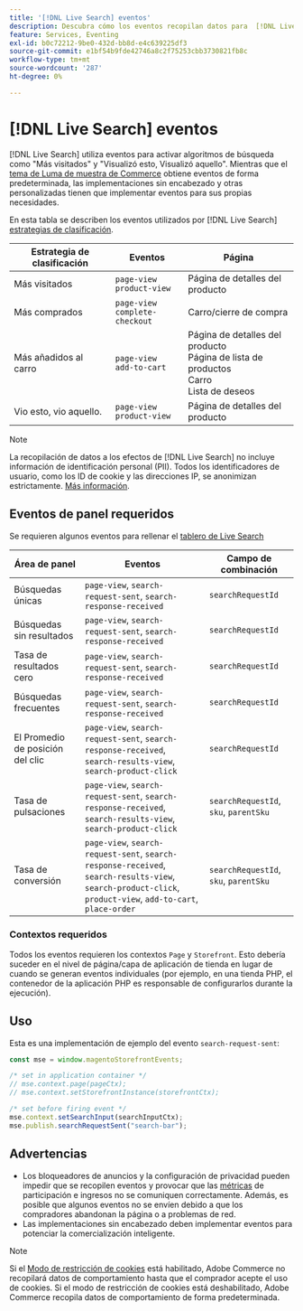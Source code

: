 ```yaml
---
title: '[!DNL Live Search] eventos'
description: Descubra cómo los eventos recopilan datos para  [!DNL Live Search].
feature: Services, Eventing
exl-id: b0c72212-9be0-432d-bb8d-e4c639225df3
source-git-commit: e1bf54b9fde42746a8c2f75253cbb3730821fb8c
workflow-type: tm+mt
source-wordcount: '287'
ht-degree: 0%

---
```


# [!DNL Live Search] eventos

[!DNL Live Search] utiliza eventos para activar algoritmos de búsqueda como &quot;Más visitados&quot; y &quot;Visualizó esto, Visualizó aquello&quot;. Mientras que el [tema de Luma de muestra de Commerce](https://experienceleague.adobe.com/en/docs/commerce-admin/content-design/design/themes/themes#the-default-theme) obtiene eventos de forma predeterminada, las implementaciones sin encabezado y otras personalizadas tienen que implementar eventos para sus propias necesidades.

En esta tabla se describen los eventos utilizados por [!DNL Live Search] [estrategias de clasificación](rules-add.md#intelligent-ranking).

| Estrategia de clasificación | Eventos | Página |
| --- | --- | --- |
| Más visitados | `page-view`<br>`product-view` | Página de detalles del producto |
| Más comprados | `page-view`<br>`complete-checkout` | Carro/cierre de compra |
| Más añadidos al carro | `page-view`<br>`add-to-cart` | Página de detalles del producto<br>Página de lista de productos<br>Carro<br>Lista de deseos |
| Vio esto, vio aquello. | `page-view`<br>`product-view` | Página de detalles del producto |

>[!NOTE]
>
>La recopilación de datos a los efectos de [!DNL Live Search] no incluye información de identificación personal (PII). Todos los identificadores de usuario, como los ID de cookie y las direcciones IP, se anonimizan estrictamente. [Más información](https://www.adobe.com/privacy/experience-cloud.html).

## Eventos de panel requeridos

Se requieren algunos eventos para rellenar el [tablero de Live Search](performance.md)

| Área de panel | Eventos | Campo de combinación |
| ------------------- | ------------- | ---------- |
| Búsquedas únicas | `page-view`, `search-request-sent`, `search-response-received` | `searchRequestId` |
| Búsquedas sin resultados | `page-view`, `search-request-sent`, `search-response-received` | `searchRequestId` |
| Tasa de resultados cero | `page-view`, `search-request-sent`, `search-response-received` | `searchRequestId` |
| Búsquedas frecuentes | `page-view`, `search-request-sent`, `search-response-received` | `searchRequestId` |
| El Promedio de posición del clic | `page-view`, `search-request-sent`, `search-response-received`, `search-results-view`, `search-product-click` | `searchRequestId` |
| Tasa de pulsaciones | `page-view`, `search-request-sent`, `search-response-received`, `search-results-view`, `search-product-click` | `searchRequestId`, `sku`, `parentSku` |
| Tasa de conversión | `page-view`, `search-request-sent`, `search-response-received`, `search-results-view`, `search-product-click`, `product-view`, `add-to-cart`, `place-order` | `searchRequestId`, `sku`, `parentSku` |

### Contextos requeridos

Todos los eventos requieren los contextos `Page` y `Storefront`. Esto debería suceder en el nivel de página/capa de aplicación de tienda en lugar de cuando se generan eventos individuales (por ejemplo, en una tienda PHP, el contenedor de la aplicación PHP es responsable de configurarlos durante la ejecución).

## Uso

Esta es una implementación de ejemplo del evento `search-request-sent`:

```javascript
const mse = window.magentoStorefrontEvents;

/* set in application container */
// mse.context.page(pageCtx);
// mse.context.setStorefrontInstance(storefrontCtx);

/* set before firing event */
mse.context.setSearchInput(searchInputCtx);
mse.publish.searchRequestSent("search-bar");
```

## Advertencias

- Los bloqueadores de anuncios y la configuración de privacidad pueden impedir que se recopilen eventos y provocar que las [métricas](performance.md) de participación e ingresos no se comuniquen correctamente. Además, es posible que algunos eventos no se envíen debido a que los compradores abandonan la página o a problemas de red.
- Las implementaciones sin encabezado deben implementar eventos para potenciar la comercialización inteligente.

>[!NOTE]
>
>Si el [Modo de restricción de cookies](https://experienceleague.adobe.com/docs/commerce-admin/start/compliance/privacy/compliance-cookie-law.html) está habilitado, Adobe Commerce no recopilará datos de comportamiento hasta que el comprador acepte el uso de cookies. Si el modo de restricción de cookies está deshabilitado, Adobe Commerce recopila datos de comportamiento de forma predeterminada.
